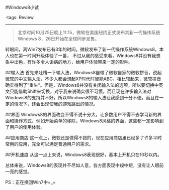 #Windows8小试

-tags: Review

----

>北京时间10月25日晚上11:15，微软在美国纽约正式发布其新一代操作系统Windows 8，26日开始在全球同步发售。

转眼间，离Win7发布已有3年的时间，微软发布了新一代操作系统Windows8，本人也在第一时间升级体验了一番，
不过从我的感受来看，Windows8并没有我想象中出色，有许多令人诟病的地方，给用户体验带来一定的影响。

##输入法
首先来吐槽一下输入法，Windows8自带了微软自家的微软拼音，说起微软的中文输入法，不少人都会想起XP时代时智能ABC，相比较起来，微软拼音确实得到了”重生“。但是，Windows8并没有关闭输入法的选项，所以要切换中英文只能借助Shift来切换，对于我来说确实很不习惯，而且现在许多输入法对Windows8的支持并不好，所以Windows8的输入法让我感到十分不便。而且在一定的情况下，还会出现使我的游戏跳出的情况。

##界面
Windows8的界面改变不得不说十分大，让多数用户不得不去学习新的界面和操作方式，例如开始菜单的移除，Windows8风格的界面，这些都一定影响到了用户的使用体验。

##应用商店
这一点上，微软还是做得不错的，现在应用商店里已经多了许多平时常用的应用，完全可以满足普通用户的需求。

##开机速度
从这一点上来说，Windows8表现很好，基本上开机只在10秒以内。

总体来说，Windows8的表现并不尽如人意，各方面表现中规中矩，没有让人眼前一亮的感觉。

PS：正在换回Win7中=_=

